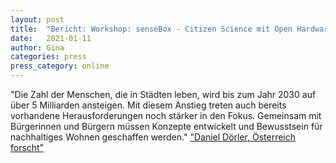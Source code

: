 ```yaml
---
layout: post
title:  "Bericht: Workshop: senseBox - Citizen Science mit Open Hardware für SDG 11 - Nachhaltige Städte und Siedlungen"
date:   2021-01-11 
author: Gina
categories: press
press_category: online
---
```

"Die Zahl der Menschen, die in Städten leben, wird bis zum Jahr 2030 auf über 5 Milliarden ansteigen. Mit diesem Anstieg treten auch bereits vorhandene Herausforderungen noch stärker in den Fokus. Gemeinsam mit Bürgerinnen und Bürgern müssen Konzepte entwickelt und Bewusstsein für nachhaltiges Wohnen geschaffen werden." <a href="https://www.citizen-science.at/blog/bericht-workshop-sensebox">"Daniel Dörler, Österreich forscht"</a>
